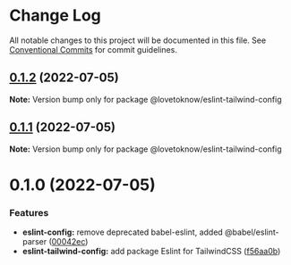 # Change Log

All notable changes to this project will be documented in this file.
See [Conventional Commits](https://conventionalcommits.org) for commit guidelines.

## [0.1.2](https://github.com/LoveToKnow/lint/compare/@lovetoknow/eslint-tailwind-config@0.1.1...@lovetoknow/eslint-tailwind-config@0.1.2) (2022-07-05)

**Note:** Version bump only for package @lovetoknow/eslint-tailwind-config





## [0.1.1](https://github.com/LoveToKnow/lint/compare/@lovetoknow/eslint-tailwind-config@0.1.0...@lovetoknow/eslint-tailwind-config@0.1.1) (2022-07-05)

**Note:** Version bump only for package @lovetoknow/eslint-tailwind-config





# 0.1.0 (2022-07-05)


### Features

* **eslint-config:** remove deprecated babel-eslint, added @babel/eslint-parser ([00042ec](https://github.com/LoveToKnow/lint/commit/00042ec9873018785f6c6ffe2bcde40ea05c84fd))
* **eslint-tailwind-config:** add package Eslint for TailwindCSS ([f56aa0b](https://github.com/LoveToKnow/lint/commit/f56aa0bcc4230a95c0e11aeee8ed4314313e9cb5))
